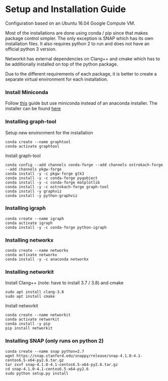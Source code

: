 # Setup and Installation Guide

Configuration based on an Ubuntu 16.04 Google Compute VM.

Most of the installations are done using conda / pip since that makes package control simpler. The only exception is SNAP which has its own installation files. It also requires python 2 to run and does not have an official python 3 version.

Networkit has external dependencies on Clang++ and cmake which has to be additionally installed on top of the python package.

Due to the different requirements of each package, it is better to create a separate virtual environment for each installation.

### Install Miniconda

Follow [this](https://www.digitalocean.com/community/tutorials/how-to-install-the-anaconda-python-distribution-on-ubuntu-16-04) guide but use miniconda instead of an anaconda installer. The installer can be found [here](https://docs.conda.io/en/latest/miniconda.html)

### Installing graph-tool

Setup new environment for the installation
```
conda create --name graphtool
conda activate graphtool
```

Install graph-tool
```
conda config --add channels conda-forge --add channels ostrokach-forge --add channels pkgw-forge
conda install -y -c pkgw-forge gtk3
conda install -y -c conda-forge pygobject
conda install -y -c conda-forge matplotlib
conda install -y -c ostrokach-forge graph-tool
conda install -y graphviz
conda install -y python-graphviz
```

### Installing igraph

```
conda create --name igraph
conda activate igraph
conda install -y -c conda-forge python-igraph
```

### Installing networkx

```
conda create --name networkx
conda activate networkx
conda install -y -c anaconda networkx
```

### Installing networkit

Install Clang++ (note: have to install 3.7 / 3.8) and cmake
```
sudo apt install clang-3.8
sudo apt install cmake
```

Install networkit
```
conda create --name networkit
conda activate networkit
conda install -y pip
pip install networkit
```

### Installing SNAP (only runs on python 2)

```
conda create --name snap python=2.7
wget https://snap.stanford.edu/snappy/release/snap-4.1.0-4.1-centos6.5-x64-py2.6.tar.gz
tar zxvf snap-4.1.0-4.1-centos6.5-x64-py2.6.tar.gz
cd snap-4.1.0-4.1-centos6.5-x64-py2.6
sudo python setup.py install
```
